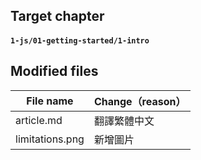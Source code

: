## Target chapter

#### `1-js/01-getting-started/1-intro`

 ## Modified files

 File name | Change（reason）
-|-
article.md | 翻譯繁體中文
limitations.png | 新增圖片
